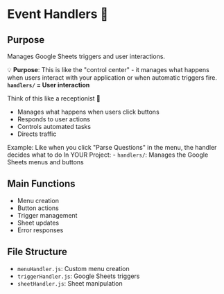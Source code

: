 # Event Handlers 🎯

## Purpose
Manages Google Sheets triggers and user interactions.

💡 **Purpose**: This is like the "control center" - it manages what happens when users interact with your application or when automatic triggers fire.
 **`handlers/` = User interaction**

Think of this like a receptionist 👋
- Manages what happens when users click buttons
- Responds to user actions
- Controls automated tasks
- Directs traffic

Example: Like when you click "Parse Questions" in the menu, the handler decides what to do
In YOUR Project: - `handlers/`: Manages the Google Sheets menus and buttons

## Main Functions
- Menu creation
- Button actions
- Trigger management
- Sheet updates
- Error responses

## File Structure
- `menuHandler.js`: Custom menu creation
- `triggerHandler.js`: Google Sheets triggers
- `sheetHandler.js`: Sheet manipulation
